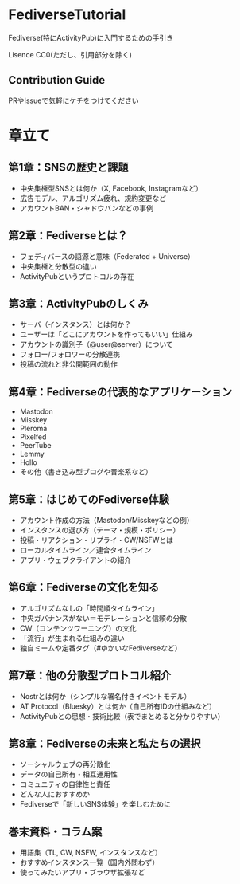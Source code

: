 # FediverseTutorial

Fediverse(特にActivityPub)に入門するための手引き

Lisence CC0(ただし、引用部分を除く)

## Contribution Guide
PRやIssueで気軽にケチをつけてください

# 章立て

## 第1章：SNSの歴史と課題
* 中央集権型SNSとは何か（X, Facebook, Instagramなど）
* 広告モデル、アルゴリズム疲れ、規約変更など
* アカウントBAN・シャドウバンなどの事例

## 第2章：Fediverseとは？
* フェディバースの語源と意味（Federated + Universe）
* 中央集権と分散型の違い
* ActivityPubというプロトコルの存在

## 第3章：ActivityPubのしくみ
* サーバ（インスタンス）とは何か？
* ユーザーは「どこにアカウントを作ってもいい」仕組み
* アカウントの識別子（@user@server）について
* フォロー/フォロワーの分散連携
* 投稿の流れと非公開範囲の動作

## 第4章：Fediverseの代表的なアプリケーション
* Mastodon
* Misskey
* Pleroma
* Pixelfed
* PeerTube
* Lemmy
* Hollo
* その他（書き込み型ブログや音楽系など）

## 第5章：はじめてのFediverse体験
* アカウント作成の方法（Mastodon/Misskeyなどの例）
* インスタンスの選び方（テーマ・規模・ポリシー）
* 投稿・リアクション・リプライ・CW/NSFWとは
* ローカルタイムライン／連合タイムライン
* アプリ・ウェブクライアントの紹介

## 第6章：Fediverseの文化を知る
* アルゴリズムなしの「時間順タイムライン」
* 中央ガバナンスがない＝モデレーションと信頼の分散
* CW（コンテンツワーニング）の文化
* 「流行」が生まれる仕組みの違い
* 独自ミームや定番タグ（#ゆかいなFediverseなど）

## 第7章：他の分散型プロトコル紹介
* Nostrとは何か（シンプルな署名付きイベントモデル）
* AT Protocol（Bluesky）とは何か（自己所有IDの仕組みなど）
* ActivityPubとの思想・技術比較（表でまとめると分かりやすい）

## 第8章：Fediverseの未来と私たちの選択
* ソーシャルウェブの再分散化
* データの自己所有・相互運用性
* コミュニティの自律性と責任
* どんな人におすすめか
* Fediverseで「新しいSNS体験」を楽しむために

## 巻末資料・コラム案
* 用語集（TL, CW, NSFW, インスタンスなど）
* おすすめインスタンス一覧（国内外問わず）
* 使ってみたいアプリ・ブラウザ拡張など